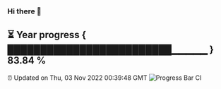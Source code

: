 ### Hi there 👋
⏳ Year progress { █████████████████████████▁▁▁▁▁ } 83.84 %
---
⏰ Updated on Thu, 03 Nov 2022 00:39:48 GMT
![Progress Bar CI](https://github.com/Moyi321/Moyi321/workflows/Progress%20Bar%20CI/badge.svg)
